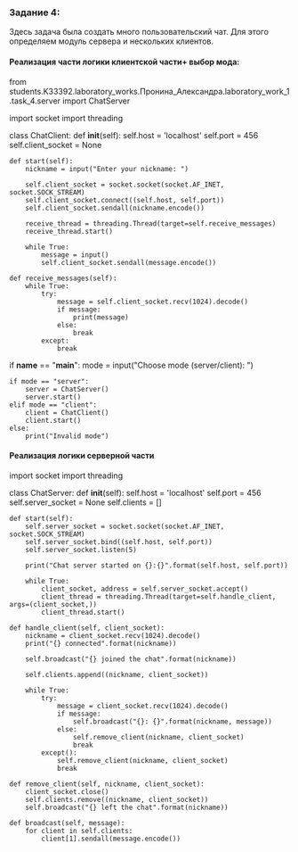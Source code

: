 ### Задание 4: 
Здесь задача была создать много пользовательский чат. Для этого определяем модуль сервера и нескольких клиентов.

#### Реализация части логики клиентской части+ выбор мода:

from students.K33392.laboratory_works.Пронина_Александра.laboratory_work_1.task_4.server import ChatServer

import socket
import threading


class ChatClient:
    def __init__(self):
        self.host = 'localhost'
        self.port = 456
        self.client_socket = None

    def start(self):
        nickname = input("Enter your nickname: ")

        self.client_socket = socket.socket(socket.AF_INET, socket.SOCK_STREAM)
        self.client_socket.connect((self.host, self.port))
        self.client_socket.sendall(nickname.encode())

        receive_thread = threading.Thread(target=self.receive_messages)
        receive_thread.start()

        while True:
            message = input()
            self.client_socket.sendall(message.encode())

    def receive_messages(self):
        while True:
            try:
                message = self.client_socket.recv(1024).decode()
                if message:
                    print(message)
                else:
                    break
            except:
                break


if __name__ == "__main__":
    mode = input("Choose mode (server/client): ")

    if mode == "server":
        server = ChatServer()
        server.start()
    elif mode == "client":
        client = ChatClient()
        client.start()
    else:
        print("Invalid mode")

#### Реализация логики серверной части

import socket
import threading


class ChatServer:
    def __init__(self):
        self.host = 'localhost'
        self.port = 456
        self.server_socket = None
        self.clients = []

    def start(self):
        self.server_socket = socket.socket(socket.AF_INET, socket.SOCK_STREAM)
        self.server_socket.bind((self.host, self.port))
        self.server_socket.listen(5)

        print("Chat server started on {}:{}".format(self.host, self.port))

        while True:
            client_socket, address = self.server_socket.accept()
            client_thread = threading.Thread(target=self.handle_client, args=(client_socket,))
            client_thread.start()

    def handle_client(self, client_socket):
        nickname = client_socket.recv(1024).decode()
        print("{} connected".format(nickname))

        self.broadcast("{} joined the chat".format(nickname))

        self.clients.append((nickname, client_socket))

        while True:
            try:
                message = client_socket.recv(1024).decode()
                if message:
                    self.broadcast("{}: {}".format(nickname, message))
                else:
                    self.remove_client(nickname, client_socket)
                    break
            except():
                self.remove_client(nickname, client_socket)
                break

    def remove_client(self, nickname, client_socket):
        client_socket.close()
        self.clients.remove((nickname, client_socket))
        self.broadcast("{} left the chat".format(nickname))

    def broadcast(self, message):
        for client in self.clients:
            client[1].sendall(message.encode())
